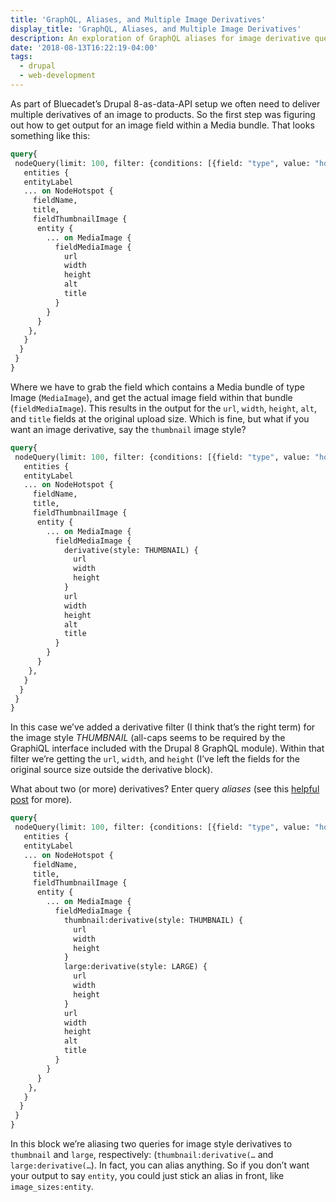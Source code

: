 ```yaml
---
title: 'GraphQL, Aliases, and Multiple Image Derivatives'
display_title: 'GraphQL, Aliases, and Multiple Image Derivatives'
description: An exploration of GraphQL aliases for image derivative queries in Drupal 8.
date: '2018-08-13T16:22:19-04:00'
tags:
  - drupal
  - web-development
---
```

As part of Bluecadet’s Drupal 8-as-data-API setup we often need to deliver multiple derivatives of an image to products. So the first step was figuring out how to get output for an image field within a Media bundle. That looks something like this:

```graphql
query{
 nodeQuery(limit: 100, filter: {conditions: [{field: "type", value: "hotspot", operator: EQUAL}]}) {
   entities {
   entityLabel
   ... on NodeHotspot {
     fieldName,
     title,
     fieldThumbnailImage {
      entity {
        ... on MediaImage {
          fieldMediaImage {
            url
            width
            height
            alt
            title
          }
        }
      }
    },
   }
  }
 }
}

```

Where we have to grab the field which contains a Media bundle of type Image (`MediaImage`), and get the actual image field within that bundle (`fieldMediaImage`). This results in the output for the `url`, `width`, `height`, `alt`, and `title` fields at the original upload size. Which is fine, but what if you want an image derivative, say the `thumbnail` image style?

```graphql
query{
 nodeQuery(limit: 100, filter: {conditions: [{field: "type", value: "hotspot", operator: EQUAL}]}) {
   entities {
   entityLabel
   ... on NodeHotspot {
     fieldName,
     title,
     fieldThumbnailImage {
      entity {
        ... on MediaImage {
          fieldMediaImage {
            derivative(style: THUMBNAIL) {
              url
              width
              height
            }
            url
            width
            height
            alt
            title
          }
        }
      }
    },
   }
  }
 }
}

```

In this case we’ve added a derivative filter (I think that’s the right term) for the image style *THUMBNAIL* (all-caps seems to be required by the GraphiQL interface included with the Drupal 8 GraphQL module). Within that filter we’re getting the `url`, `width`, and `height` (I’ve left the fields for the original source size outside the derivative block).

What about two (or more) derivatives? Enter query *aliases* (see this [helpful post](https://medium.com/graphql-mastery/graphql-quick-tip-aliases-567303a9ddc5) for more).

```graphql
query{
 nodeQuery(limit: 100, filter: {conditions: [{field: "type", value: "hotspot", operator: EQUAL}]}) {
   entities {
   entityLabel
   ... on NodeHotspot {
     fieldName,
     title,
     fieldThumbnailImage {
      entity {
        ... on MediaImage {
          fieldMediaImage {
            thumbnail:derivative(style: THUMBNAIL) {
              url
              width
              height
            }
            large:derivative(style: LARGE) {
              url
              width
              height
            }
            url
            width
            height
            alt
            title
          }
        }
      }
    },
   }
  }
 }
}

```

In this block we’re aliasing two queries for image style derivatives to `thumbnail` and `large`, respectively: (`thumbnail:derivative(…` and `large:derivative(…`). In fact, you can alias anything. So if you don’t want your output to say `entity`, you could just stick an alias in front, like `image_sizes:entity`.

